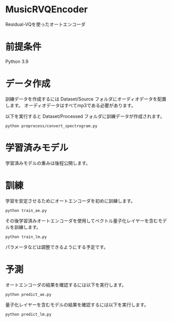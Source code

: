 # MusicRVQEncoder
Residual-VQを使ったオートエンコーダ

# 前提条件
Python 3.9

# データ作成
訓練データを作成するには Dataset/Source フォルダにオーディオデータを配置します。
オーディオデータはすべてmp3である必要があります。

以下を実行すると Dataset/Processed フォルダに訓練データが作成されます。
```
python preprocess/convert_spectrogram.py
```

# 学習済みモデル
学習済みモデルの重みは後程公開します。


# 訓練
学習を安定させるためにオートエンコーダを初めに訓練します。
```
python train_ae.py
```

その後学習済みオートエンコーダを使用してベクトル量子化レイヤーを含むモデルを訓練します。
```
python train_lm.py
```

パラメータなどは調整できるようにする予定です。


# 予測
オートエンコーダの結果を確認するには以下を実行します。
```
python predict_ae.py
```

量子化レイヤーを含むモデルの結果を確認するには以下を実行します。
```
python predict_lm.py
```
